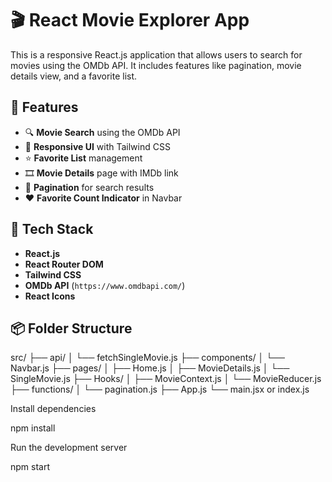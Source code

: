 # 🎬 React Movie Explorer App

This is a responsive React.js application that allows users to search for movies using the OMDb API. It includes features like pagination, movie details view, and a favorite list.

## 🚀 Features

- 🔍 **Movie Search** using the OMDb API
- 📄 **Responsive UI** with Tailwind CSS
- ⭐️ **Favorite List** management
- 🎞️ **Movie Details** page with IMDb link
- 📄 **Pagination** for search results
- ❤️ **Favorite Count Indicator** in Navbar

## 🧰 Tech Stack

- **React.js**
- **React Router DOM**
- **Tailwind CSS**
- **OMDb API** (`https://www.omdbapi.com/`)
- **React Icons**

## 📦 Folder Structure

src/
├── api/
│ └── fetchSingleMovie.js
├── components/
│ └── Navbar.js
├── pages/
│ ├── Home.js
│ ├── MovieDetails.js
│ └── SingleMovie.js
├── Hooks/
│ ├── MovieContext.js
│ └── MovieReducer.js
├── functions/
│ └── pagination.js
├── App.js
└── main.jsx or index.js

Install dependencies

npm install

Run the development server

npm start



